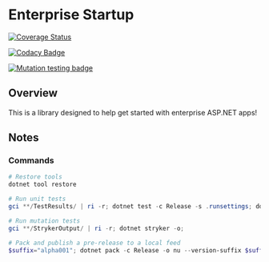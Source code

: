 # Enterprise Startup

[![Coverage Status](https://coveralls.io/repos/github/ne1410s/EnterpriseStartup/badge.svg?branch=main)](https://coveralls.io/github/ne1410s/EnterpriseStartup?branch=main)

[![Codacy Badge](https://app.codacy.com/project/badge/Grade/a29359ac9f90425892c9fa92e6079585)](https://app.codacy.com/gh/ne1410s/EnterpriseStartup/dashboard)

[![Mutation testing badge](https://img.shields.io/endpoint?style=flat&url=https%3A%2F%2Fbadge-api.stryker-mutator.io%2Fgithub.com%2Fne1410s%2FEnterpriseStartup%2Fmain)](https://dashboard.stryker-mutator.io/reports/github.com/ne1410s/EnterpriseStartup/main)


## Overview
This is a library designed to help get started with enterprise ASP.NET apps!

## Notes
### Commands
```powershell
# Restore tools
dotnet tool restore

# Run unit tests
gci **/TestResults/ | ri -r; dotnet test -c Release -s .runsettings; dotnet reportgenerator -targetdir:coveragereport -reports:**/coverage.cobertura.xml -reporttypes:"html;jsonsummary"; start coveragereport/index.html;

# Run mutation tests
gci **/StrykerOutput/ | ri -r; dotnet stryker -o;

# Pack and publish a pre-release to a local feed
$suffix="alpha001"; dotnet pack -c Release -o nu --version-suffix $suffix; dotnet nuget push "nu\*.*$suffix.nupkg" --source localdev; gci nu/ | ri -r; rmdir nu;
```
